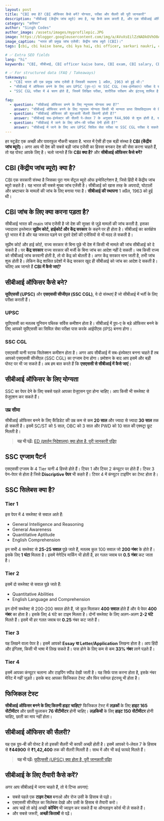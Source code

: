```yaml
---
layout: post
title: "CBI क्या है? CBI ऑफिसर कैसे बनें? योग्यता, परीक्षा और सैलरी की पूरी जानकारी"
description: "सीबीआई (केंद्रीय जांच ब्यूरो) क्या है, यह कैसे काम करती है, और एक सीबीआई ऑफिसर कैसे बनें? जानें योग्यता, परीक्षा पैटर्न, सैलरी और पूरी प्रक्रिया।"
category: "करियर"
author: "Singh Codes"
author_image: /assets/images/myprofilepic.JPG
image: https://blogger.googleusercontent.com/img/a/AVvXsEilZzNADkOVhO0A8eqLyAyQok2gzD68YJ0OZ-IrAyzXRFaJhxPRe4KFin__CStOGuGWf7Nb439lZtrFps7h-_CuUF2nBJNsN289viPR57ZZdv5fJNVT0g5Hj3yLTUu64aZJta9pvD5BA6xpQn4pZWvJYszsqEjAAoF0kfzSK1DdVsyFK6W3zCB6di6I=w384-h240
image_caption: "भारत की प्रमुख जांच एजेंसी: केंद्रीय जांच ब्यूरो (CBI)।"
tags: [cbi, cbi kaise bane, cbi kya hai, cbi officer, sarkari naukri, career, ssc cgl, upsc]

# ✅ Extra SEO fields
lang: "hi"
keywords: "CBI, सीबीआई, CBI officer kaise bane, CBI exam, CBI salary, CBI eligibility, SSC CGL, UPSC, केंद्रीय जांच ब्यूरो"

# ✅ For structured data (FAQ / Takeaways)
takeaways:
  - "CBI भारत की एक प्रमुख जांच एजेंसी है जिसकी स्थापना 1 अप्रैल, 1963 को हुई थी।"
  - "सीबीआई में ऑफिसर बनने के लिए आप UPSC (ग्रुप-ए) या SSC CGL (सब-इंस्पेक्टर) परीक्षा दे सकते हैं।"
  - "SSC CGL परीक्षा में 4 चरण होते हैं, जिसमें लिखित परीक्षा, शारीरिक परीक्षण और इंटरव्यू शामिल है।"

faq:
  - question: "सीबीआई ऑफिसर बनने के लिए न्यूनतम योग्यता क्या है?"
    answer: "सीबीआई ऑफिसर बनने के लिए न्यूनतम योग्यता किसी भी मान्यता प्राप्त विश्वविद्यालय से ग्रेजुएशन है।"
  - question: "सीबीआई ऑफिसर की शुरुआती सैलरी कितनी होती है?"
    answer: "सीबीआई सब-इंस्पेक्टर की सैलरी पे-लेवल 7 के अनुसार ₹44,900 से शुरू होती है, साथ में अन्य भत्ते भी मिलते हैं।"
  - question: "सीबीआई में जाने के लिए कौन-सी परीक्षा देनी होती है?"
    answer: "सीबीआई में जाने के लिए आप UPSC सिविल सेवा परीक्षा या SSC CGL परीक्षा दे सकते हैं।"
---
```


हर स्टूडेंट एक अच्छी और पावरफुल नौकरी चाहता है. भारत में ऐसी ही एक बड़ी संस्था है **CBI (केंद्रीय जांच ब्यूरो)**। अगर आप भी देश की सबसे बड़ी जांच एजेंसी का हिस्सा बनकर देश की सेवा करना चाहते हैं, तो यह पोस्ट आपके लिए है। चलो जानते हैं कि **CBI क्या है?** और **सीबीआई ऑफिसर कैसे बनें?**

## CBI (केंद्रीय जांच ब्यूरो) क्या है?

CBI एक सरकारी संस्था है जिसका पूरा नाम सेंट्रल ब्यूरो ऑफ इन्वेस्टिगेशन है, जिसे हिंदी में केंद्रीय जांच ब्यूरो कहते है। यह भारत की सबसे मुख्य जांच एजेंसी है। सीबीआई को खास तरह के अपरादो, घोटालों और भ्रष्टाचार के मामलों की जांच के लिए बनाया गया है। **सीबीआई की स्थापना** 1 अप्रैल, 1963 को हुई थी।

## CBI जांच के लिए क्या करना पड़ता है?

सीबीआई भारत की main जांच एजेंसी है जो देश की सुरक्षा से जुड़े मामलों की जांच करती है. इसका ज्यादातर इस्तेमाल **सुप्रीम कोर्ट, हाईकोर्ट और केंद्र सरकार** के कहने पर ही होता है। सीबीआई का कार्यक्षेत्र पूरे भारत में है और यह जरूरत पड़ने पर दूसरे देशों की एजेंसियों से भी मदद ले सकती है।

सुप्रीम कोर्ट और हाई कोर्ट, राज्य सरकार से बिना पूछे भी देश में किसी भी मामले की जांच सीबीआई को दे सकते हैं। पर **केंद्र सरकार** राज्य सरकार की मर्जी के बिना जांच का आदेश नहीं दे सकती। जब किसी राज्य को सीबीआई जांच करवानी होती है, तो वो केंद्र को बोलती है। अगर केंद्र सरकार मान जाती है, तभी जांच शुरू होती है। लेकिन केंद्र शासित प्रदेशों में केंद्र सरकार खुद ही सीबीआई को जांच का आदेश दे सकती है। चलिए अब जानते हैं **CBI में कैसे जाएं?**

## सीबीआई ऑफिसर कैसे बने?

**यूपीएससी (UPSC)** और **एसएससी सीजीएल (SSC CGL)**, ये दो संस्थाएं हैं जो सीबीआई में भर्ती के लिए परीक्षा कराती हैं।

### UPSC
यूपीएससी का मतलब यूनियन पब्लिक सर्विस कमीशन होता है। सीबीआई में ग्रुप-ए के बड़े ऑफिसर बनने के लिए आपको यूपीएससी का सिविल सेवा परीक्षा पास करके आईपीएस (IPS) बनना होगा।

### SSC CGL
एसएससी यानी स्टाफ सिलेक्शन कमीशन होता है। अगर आप सीबीआई में सब-इंस्पेक्टर बनना चाहते हैं तब आपको एसएससी सीजीएल (SSC CGL) का एग्जाम देना होगा। प्रमोशन के बाद आप इसमें और बड़ी पोस्ट पर भी जा सकते हैं।
अब हम बात करते हैं कि **एसएससी से सीबीआई में कैसे जाएं**।

## सीबीआई ऑफिसर के लिए योग्यता

SSC का पेपर देने के लिए सबसे पहले आपका ग्रेजुएसन पूरा होना चाहिए। आप किसी भी सब्जेक्ट से ग्रेजुएशन कर सकते हैं।

### उम्र सीमा
सीबीआई ऑफिसर बनने के लिए कैंडिडेट की उम्र कम से कम **20 साल** और ज्यादा से ज्यादा **30 साल** तक हो सकती है। इसमें SC/ST को 5 साल, OBC को 3 साल और PWD को 10 साल की एक्स्ट्रा छूट मिलती है।

> **यह भी पढ़ें:** [ED (प्रवर्तन निदेशालय) क्या होता है, पूरी जानकारी पढ़िए](https://sciencehindi.in/ed-kya-hai)

## SSC एग्जाम पैटर्न

एसएससी एग्जाम के 4 Tier यानी 4 हिस्से होते हैं। टियर 1 और टियर 2 कंप्यूटर पर होते हैं। टियर 3 पेन-पेपर से होता है जिसे **Discriptive पेपर** भी कहते हैं। टियर 4 में कंप्यूटर टाइपिंग का टेस्ट होता है।

## SSC सिलेबस क्या है?

### Tier 1
इस पेपर में 4 सब्जेक्ट से सवाल आते हैं:
* General Intelligence and Reasoning
* General Awareness
* Quantitative Aptitude
* English Comprehension

इन सभी 4 सब्जेक्ट से **25-25 सवाल** पूछे जाते हैं, मतलब कुल 100 सवाल जो **200 नंबर** के होते हैं। इसके लिए **1 घंटा** मिलता है। इसमें नेगेटिव मार्किंग भी होती है, हर गलत जवाब पर **0.5 नंबर** कट जाता है।

### Tier 2
इसमें दो सब्जेक्ट से सवाल पूछे जाते हैं:
* Quantitative Abilities
* English Language and Comprehension

इन दोनों सब्जेक्ट से 200-200 सवाल होते हैं, जो कुल मिलाकर **400 सवाल** होते हैं और ये पेपर **400 नंबर** का होता है। इसके लिए 4 घंटे का टाइम मिलता है। दोनों सब्जेक्ट के लिए अलग-अलग **2-2 घंटे** मिलते हैं। इसमें भी हर गलत जवाब पर **0.25** नंबर कट जाते हैं।

### Tier 3
यह लिखने वाला पेपर है। इसमें आपको **Essay या Letter/Application** लिखना होता है। आप हिंदी और इंग्लिश, किसी भी भाषा में लिख सकते हैं। पास होने के लिए कम से कम **33% नंबर** लाने पड़ते हैं।

### Tier 4
इसमें आपका कंप्यूटर चलाना और टाइपिंग स्पीड देखी जाती है। यह सिर्फ पास करना होता है, इसके नंबर मेरिट में नहीं जुड़ते।
इसके बाद आपका फिजिकल टेस्ट और फिर पर्सनल इंटरव्यू भी होता है।

## फिजिकल टेस्ट

**सीबीआई ऑफिसर बनने के लिए कितनी हाइट चाहिए?**
फिजिकल टेस्ट में **लड़कों** के लिए **हाइट 165 सेंटीमीटर** और छाती फुलाकर **76 सेंटीमीटर** होनी चाहिए।
**लड़कियों** के लिए **हाइट 150 सेंटीमीटर** होनी चाहिए, छाती का माप नहीं होता।

## सीबीआई ऑफिसर की सैलरी?

यह एक ग्रुप-बी की पोस्ट है तो इसकी सैलरी भी काफी अच्छी होती है। इसमें आपको पे-लेवल 7 के हिसाब से **₹44900** से **₹1,42,400** तक की सैलरी मिलती है। साथ में और भी कई फायदे मिलते हैं।

> **यह भी पढ़ें:** [यूपीएससी (UPSC) क्या होता है, पूरी जानकारी पढ़िए](https://sciencehindi.in/upsc-kya-hai)

## सीबीआई के लिए तैयारी कैसे करें?

अगर आप सीबीआई में जाना चाहते हैं, तो ये टिप्स अपनाएं:
- सबसे पहले एक **टाइम टेबल** बनाओ और रोज उसी के हिसाब से पढ़ो।
- एसएससी सीजीएल का सिलेबस देखो और उसी के हिसाब से तैयारी करो।
- आप चाहें तो कोई अच्छी **कोचिंग** भी ज्वाइन कर सकते हैं या ऑनलाइन कोर्स भी ले सकते हैं।
- और सबसे जरूरी, **अच्छी किताबों** से पढ़ें।